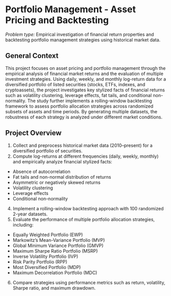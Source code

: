 # Portfolio Management - Asset Pricing and Backtesting

*Problem type:* Empirical investigation of financial return properties and backtesting portfolio management strategies using historical market data.

## General Context
This project focuses on asset pricing and portfolio management through the empirical analysis of financial market returns and the evaluation of multiple investment strategies. Using daily, weekly, and monthly log-return data for a diversified portfolio of listed securities (stocks, ETFs, indexes, and cryptoassets), the project investigates key stylized facts of financial returns such as volatility clustering, leverage effects, fat tails, and conditional non-normality.
The study further implements a rolling-window backtesting framework to assess portfolio allocation strategies across randomized subsets of assets and time periods. By generating multiple datasets, the robustness of each strategy is analyzed under different market conditions.

## Project Overview
1. Collect and preprocess historical market data (2010–present) for a diversified portfolio of securities.
2. Compute log-returns at different frequencies (daily, weekly, monthly) and empirically analyze financial stylized facts:
* Absence of autocorrelation
* Fat tails and non-normal distribution of returns
* Asymmetric or negatively skewed returns
* Volatility clustering
* Leverage effects
* Conditional non-normality
4. Implement a rolling-window backtesting approach with 100 randomized 2-year datasets.
5. Evaluate the performance of multiple portfolio allocation strategies, including:
* Equally Weighted Portfolio (EWP)
* Markowitz’s Mean-Variance Portfolio (MVP)
* Global Minimum Variance Portfolio (GMVP)
* Maximum Sharpe Ratio Portfolio (MSRP)
* Inverse Volatility Portfolio (IVP)
* Risk Parity Portfolio (RPP)
* Most Diversified Portfolio (MDP)
* Maximum Decorrelation Portfolio (MDC)
6. Compare strategies using performance metrics such as return, volatility, Sharpe ratio, and maximum drawdown.
